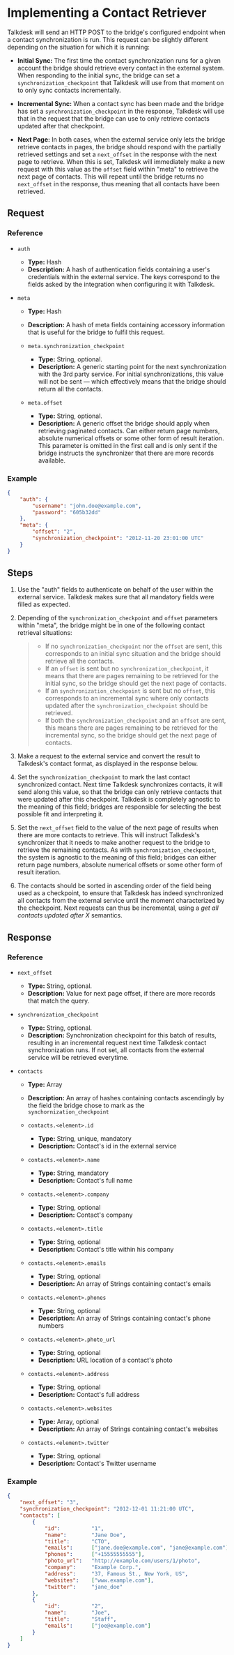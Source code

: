 # Implementing a Contact Retriever

Talkdesk will send an HTTP POST to the bridge's configured endpoint when a contact synchronization is run. This request can be slightly different depending on the situation for which it is running:

* __Initial Sync:__ The first time the contact synchronization runs for a given account the bridge should retrieve every contact in the external system. When responding to the initial sync, the bridge can set a `synchronization_checkpoint` that Talkdesk will use from that moment on to only sync contacts incrementally.

* __Incremental Sync:__ When a contact sync has been made and the bridge has set a `synchronization_checkpoint` in the response, Talkdesk will use that in the request that the bridge can use to only retrieve contacts updated after that checkpoint.

* __Next Page:__ In both cases, when the external service only lets the bridge retrieve contacts in pages, the bridge should respond with the partially retrieved settings and set a `next_offset` in the response with the next page to retrieve. When this is set, Talkdesk will immediately make a new request with this value as the `offset` field within "meta" to retrieve the next page of contacts. This will repeat until the bridge returns no `next_offset` in the response, thus meaning that all contacts have been retrieved.

## Request

### Reference

* `auth`
    * **Type:** Hash
    * **Description:** A hash of authentication fields containing a user's credentials within the external service. The keys correspond to the fields asked by the integration when configuring it with Talkdesk.

* `meta`
    * **Type:** Hash
    * **Description:** A hash of meta fields containing accessory information that is useful for the bridge to fulfil this request.

    * `meta.synchronization_checkpoint`
        * **Type:** String, optional.
        * **Description:** A generic starting point for the next synchronization with the 3rd party service. For initial synchronizations, this value will not be sent — which effectively means that the bridge should return all the contacts.

    * `meta.offset`
        * **Type:** String, optional.
        * **Description:** A generic offset the bridge should apply when retrieving paginated contacts. Can either return page numbers, absolute numerical offsets or some other form of result iteration. This parameter is omitted in the first call and is only sent if the bridge instructs the synchronizer that there are more records available.

### Example

```json
{
    "auth": {
        "username": "john.doe@example.com",
        "password": "605b32dd"
    },
    "meta": {
        "offset": "2",
        "synchronization_checkpoint": "2012-11-20 23:01:00 UTC"
    }
}
```

## Steps

1. Use the "auth" fields to authenticate on behalf of the user within the external service. Talkdesk makes sure that all mandatory fields were filled as expected.

2. Depending of the `synchronization_checkpoint` and `offset` parameters within "meta", the bridge might be in one of the following contact retrieval situations:

    > * If no `synchronization_checkpoint` nor the `offset` are sent, this corresponds to an initial sync situation and the bridge should retrieve all the contacts.  
    > * If an `offset` is sent but no `synchronization_checkpoint`, it means that there are pages remaining to be retrieved for the initial sync, so the bridge should get the next page of contacts.  
    > * If an `synchronization_checkpoint` is sent but no `offset`, this corresponds to an incremental sync where only contacts updated after the `synchronization_checkpoint` should be retrieved.  
    > * If both the `synchronization_checkpoint` and an `offset` are sent, this means there are pages remaining to be retrieved for the incremental sync, so the bridge should get the next page of contacts.

3. Make a request to the external service and convert the result to Talkdesk's contact format, as displayed in the response below.

4. Set the `synchronization_checkpoint` to mark the last contact synchronized contact. Next time Talkdesk synchronizes contacts, it will send along this value, so that the bridge can only retrieve contacts that were updated after this checkpoint. Talkdesk is completely agnostic to the meaning of this field; bridges are responsible for selecting the best possible fit and interpreting it.

5. Set the `next_offset` field to the value of the next page of results when there are more contacts to retrieve. This will instruct Talkdesk's synchronizer that it needs to make another request to the bridge to retrieve the remaining contacts. As with `synchronization_checkpoint`, the system is agnostic to the meaning of this field; bridges can either return page numbers, absolute numerical offsets or some other form of result iteration.

6. The contacts should be sorted in ascending order of the field being used as a checkpoint, to ensure that Talkdesk has indeed synchronized all contacts from the external service until the moment characterized by the checkpoint. Next requests can thus be incremental, using a _get all contacts updated after X_ semantics.

## Response

### Reference

* `next_offset`
    * **Type:** String, optional.
    * **Description:** Value for next page offset, if there are more records that match the query.

* `synchronization_checkpoint`
    * **Type:** String, optional.
    * **Description:** Synchronization checkpoint for this batch of results, resulting in an incremental request next time Talkdesk contact synchronization runs. If not set, all contacts from the external service will be retrieved everytime.

* `contacts`
    * **Type:** Array
    * **Description:** An array of hashes containing contacts ascendingly by the field the bridge chose to mark as the `synchornization_checkpoint`

    * `contacts.<element>.id`
        * **Type:** String, unique, mandatory
        * **Description:** Contact's id in the external service

    * `contacts.<element>.name`
        * **Type:** String, mandatory
        * **Description:** Contact's full name

    * `contacts.<element>.company`
        * **Type:** String, optional
        * **Description:** Contact's company

    * `contacts.<element>.title`
        * **Type:** String, optional
        * **Description:** Contact's title within his company

    * `contacts.<element>.emails`
        * **Type:** String, optional
        * **Description:** An array of Strings containing contact's emails

    * `contacts.<element>.phones`
        * **Type:** String, optional
        * **Description:** An array of Strings containing contact's phone numbers

    * `contacts.<element>.photo_url`
        * **Type:** String, optional
        * **Description:** URL location of a contact's photo

    * `contacts.<element>.address`
        * **Type:** String, optional
        * **Description:** Contact's full address

    * `contacts.<element>.websites`
        * **Type:** Array, optional
        * **Description:** An array of Strings containing contact's websites

    * `contacts.<element>.twitter`
        * **Type:** String, optional
        * **Description:** Contact's Twitter username

### Example

```json
{
    "next_offset": "3",
    "synchronization_checkpoint": "2012-12-01 11:21:00 UTC",
    "contacts": [
        {
            "id":          "1",
            "name":        "Jane Doe",
            "title":       "CTO",
            "emails":      ["jane.doe@example.com", "jane@example.com"],
            "phones":      ["+15555555555"],
            "photo_url":   "http://example.com/users/1/photo",
            "company":     "Example Corp.",
            "address":     "37, Famous St., New York, US",
            "websites":    ["www.example.com"],
            "twitter":     "jane_doe"
        },
        {
            "id":          "2",
            "name":        "Joe",
            "title":       "Staff",
            "emails":      ["joe@example.com"]
        }
    ]
}
```
